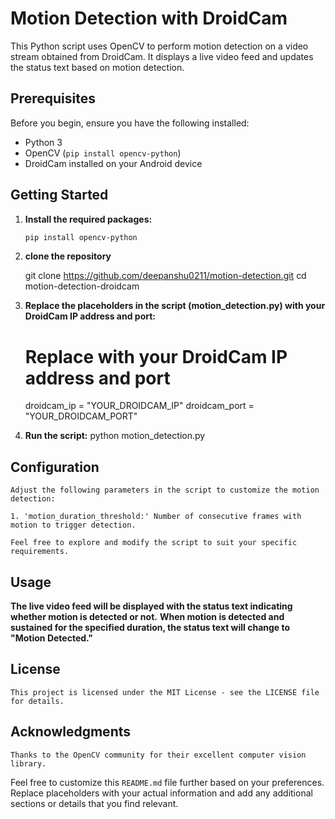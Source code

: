 # Motion Detection with DroidCam

This Python script uses OpenCV to perform motion detection on a video stream obtained from DroidCam. It displays a live video feed and updates the status text based on motion detection.

## Prerequisites

Before you begin, ensure you have the following installed:

- Python 3
- OpenCV (`pip install opencv-python`)
- DroidCam installed on your Android device

## Getting Started

1. **Install the required packages:**

   ```bash
   pip install opencv-python
2. **clone the repository**

    git clone https://github.com/deepanshu0211/motion-detection.git
    cd motion-detection-droidcam

3. **Replace the placeholders in the script (motion_detection.py) with your DroidCam IP address and port:**

    # Replace with your DroidCam IP address and port
    droidcam_ip = "YOUR_DROIDCAM_IP"
    droidcam_port = "YOUR_DROIDCAM_PORT"

4. **Run the script:**
    python motion_detection.py


## Configuration

    Adjust the following parameters in the script to customize the motion detection:

    1. 'motion_duration_threshold:' Number of consecutive frames with motion to trigger detection.

    Feel free to explore and modify the script to suit your specific requirements.

## Usage

 **The live video feed will be displayed with the status text indicating whether motion is detected or not.**
**When motion is detected and sustained for the specified duration, the status text will change to "Motion Detected."**

## License

    This project is licensed under the MIT License - see the LICENSE file for details.

## Acknowledgments

    Thanks to the OpenCV community for their excellent computer vision library.


Feel free to customize this `README.md` file further based on your preferences. Replace placeholders with your actual information and add any additional sections or details that you find relevant.


